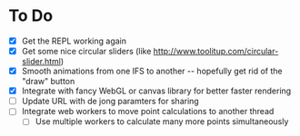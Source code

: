 # To Do

* [x] Get the REPL working again
* [x] Get some nice circular sliders (like http://www.toolitup.com/circular-slider.html)
* [x] Smooth animations from one IFS to another -- hopefully get rid of the "draw" button
* [x] Integrate with fancy WebGL or canvas library for better faster rendering
* [ ] Update URL with de jong paramters for sharing
* [ ] Integrate web workers to move point calculations to another thread
  * [ ] Use multiple workers to calculate many more points simultaneously
